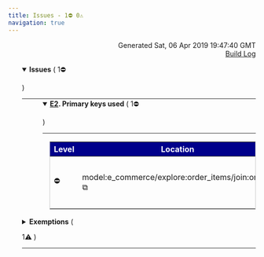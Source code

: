 ```yaml
---
title: Issues - 1⛔ 0⚠️  
navigation: true
---
```

<p style="text-align:right;color:#cccs">
Generated Sat, 06 Apr 2019 19:47:40 GMT
<br><a href="http://ec2-35-177-185-218.eu-west-2.compute.amazonaws.com:8080/job/look_at_me_sideways/7/">Build Log</a>
</p>



<details style="margin-left: 3em" open="open">
<summary style="margin-left:-1em;border-bottom:solid 1px #333;">
<b>Issues</b>
(
   1⛔ 

)
</summary>



<details style="margin-left: 3em" open="open">
<summary style="margin-left:-1em;border-bottom:solid 1px #333;">
<b><a href="https://looker-open-source.github.io/look-at-me-sideways/rules.html#e2">E2</a>. Primary keys used</b>
(
   1⛔ 

)
</summary>

<table style="border:solid 1px #ccc">
<thead style="background-color:darkblue;color:white"><tr>
<th>Level</th>
<th>Location</th>
<th>Description</th>
</tr></thead>
<tbody>

<tr>
<td>⛔</td>
<td>model:e_commerce&#47;explore:order_items&#47;join:orders <a href="&#47;projects&#47;thelook&#47;files&#47;e_commerce.model.lkml" style="text-decoration: none">⧉</a></td>
<td>No PKs dimensions used for orders in orders join</td>
</tr>

</tbody>
</table>


</details>


</details>





<details style="margin-left: 3em" >
<summary style="margin-left:-1em;border-bottom:solid 1px #333;">
<b>Exemptions</b>
(

 1⚠️ 
)
</summary>



<details style="margin-left: 3em" open="open">
<summary style="margin-left:-1em;border-bottom:solid 1px #333;">
<b><a href="https://looker-open-source.github.io/look-at-me-sideways/rules.html#f4">F4</a>. Description or hidden</b>
(

 1⚠️ 
)
</summary>



<details style="margin-left: 3em" open="open">
<summary style="margin-left:-1em;border-bottom:solid 1px #333;">
<b>field is self-descriptive</b>
(

 1⚠️ 
)
</summary>

<table style="border:solid 1px #ccc">
<thead style="background-color:darkblue;color:white"><tr>
<th>Level</th>
<th>Location</th>
<th>Description</th>
</tr></thead>
<tbody>

<tr>
<td>⚠️</td>
<td>view:products&#47;field:sku <a href="&#47;projects&#47;thelook&#47;files&#47;products.view.lkml#view:products&#47;field:sku" style="text-decoration: none">⧉</a></td>
<td>view:products/field:sku is missing a description</td>
</tr>

</tbody>
</table>


</details>


</details>


</details>





